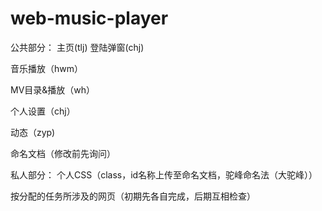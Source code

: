 # web-music-player
公共部分：
	主页(tlj)
		登陆弹窗(chj)
	
  音乐播放（hwm）

  MV目录&播放（wh）

  个人设置（chj）
	
  动态（zyp)

  命名文档（修改前先询问）

私人部分：
	个人CSS（class，id名称上传至命名文档，驼峰命名法（大驼峰））
	
  按分配的任务所涉及的网页（初期先各自完成，后期互相检查）
